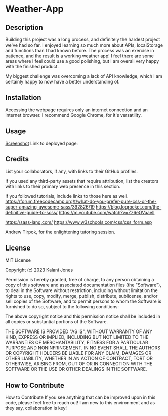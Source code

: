 # Weather-App


## Description

Building this project was a long process, and definitely the hardest project we've had so far. I enjoyed learning so much more about APIs, localStorage and functions than I had known before. The process was an exercise in patience, and the result is a working weather app! I feel there are some areas where I feel could use a good polishing, but I am overall very happy with the finished product. 

My biggest challenge was overcoming a lack of API knowledge, which I am certainly happy to now have a better understanding of. 

## Installation

Accessing the webpage requires only an internet connection and an internet browser. I recommend Google Chrome, for it's versatility.

## Usage


[Screenshot](assets/Weather%20App%20Screenshot.png)
Link to deployed page: 

## Credits

List your collaborators, if any, with links to their GitHub profiles.

If you used any third-party assets that require attribution, list the creators with links to their primary web presence in this section.

If you followed tutorials, include links to those here as well.
https://forum.freecodecamp.org/t/what-do-you-prefer-pure-css-or-the-super-amazing-awesome-sass/392826/19
https://blog.logrocket.com/the-definitive-guide-to-scss/
https://m.youtube.com/watch?v=Zz6eOVaaelI

https://sass-lang.com/
https://www.w3schools.com/css/css_form.asp

Andrew Tirpok, for the enlightening tutoring session.

## License
MIT License

Copyright (c) 2023 Kalani Jones

Permission is hereby granted, free of charge, to any person obtaining a copy
of this software and associated documentation files (the "Software"), to deal
in the Software without restriction, including without limitation the rights
to use, copy, modify, merge, publish, distribute, sublicense, and/or sell
copies of the Software, and to permit persons to whom the Software is
furnished to do so, subject to the following conditions:

The above copyright notice and this permission notice shall be included in all
copies or substantial portions of the Software.

THE SOFTWARE IS PROVIDED "AS IS", WITHOUT WARRANTY OF ANY KIND, EXPRESS OR
IMPLIED, INCLUDING BUT NOT LIMITED TO THE WARRANTIES OF MERCHANTABILITY,
FITNESS FOR A PARTICULAR PURPOSE AND NONINFRINGEMENT. IN NO EVENT SHALL THE
AUTHORS OR COPYRIGHT HOLDERS BE LIABLE FOR ANY CLAIM, DAMAGES OR OTHER
LIABILITY, WHETHER IN AN ACTION OF CONTRACT, TORT OR OTHERWISE, ARISING FROM,
OUT OF OR IN CONNECTION WITH THE SOFTWARE OR THE USE OR OTHER DEALINGS IN THE
SOFTWARE.

## How to Contribute

How to Contribute If you see anything that can be improved upon in this code, please feel free to reach out! I am new to this environment and as they say, collaboration is key!
